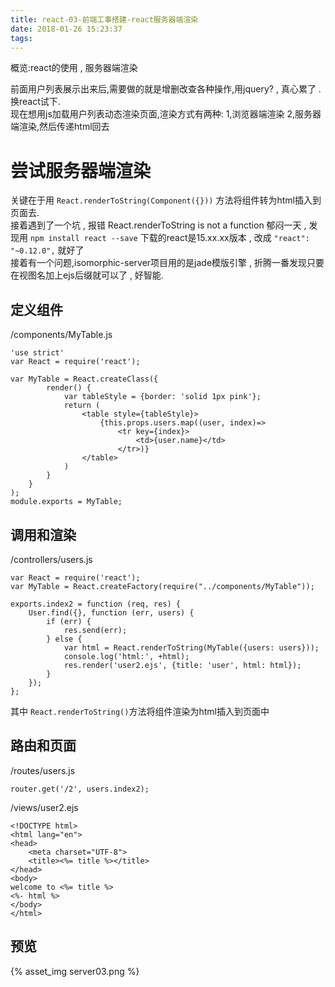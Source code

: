 ```yaml
---
title: react-03-前端工事搭建-react服务器端渲染
date: 2018-01-26 15:23:37
tags:
---
```


概览:react的使用 , 服务器端渲染   

前面用户列表展示出来后,需要做的就是增删改查各种操作,用jquery? , 真心累了 .换react试下.   
现在想用js加载用户列表动态渲染页面,渲染方式有两种: 1,浏览器端渲染 2,服务器端渲染,然后传递html回去

# 尝试服务器端渲染   

关键在于用 `React.renderToString(Component({}))` 方法将组件转为html插入到页面去.   
接着遇到了一个坑 , 报错 React.renderToString is not a function 郁闷一天 , 发现用 `npm install react --save` 下载的react是15.xx.xx版本 , 改成 `"react": "~0.12.0",` 就好了   
接着有一个问题,isomorphic-server项目用的是jade模版引擎 , 折腾一番发现只要在视图名加上ejs后缀就可以了 , 好智能.

## 定义组件
/components/MyTable.js   

```
'use strict'
var React = require('react');

var MyTable = React.createClass({
        render() {
            var tableStyle = {border: 'solid 1px pink'};
            return (
                <table style={tableStyle}>
                    {this.props.users.map((user, index)=>
                        <tr key={index}>
                            <td>{user.name}</td>
                        </tr>)}
                </table>
            )
        }
    }
);
module.exports = MyTable;
```

## 调用和渲染

/controllers/users.js

```
var React = require('react');
var MyTable = React.createFactory(require("../components/MyTable"));

exports.index2 = function (req, res) {
    User.find({}, function (err, users) {
        if (err) {
            res.send(err);
        } else {
            var html = React.renderToString(MyTable({users: users}));
            console.log('html:', +html);
            res.render('user2.ejs', {title: 'user', html: html});
        }
    });
};

```

其中 `React.renderToString()`方法将组件渲染为html插入到页面中

## 路由和页面

/routes/users.js

```
router.get('/2', users.index2);
```

/views/user2.ejs

```
<!DOCTYPE html>
<html lang="en">
<head>
    <meta charset="UTF-8">
    <title><%= title %></title>
</head>
<body>
welcome to <%= title %>
<%- html %>
</body>
</html>
```

## 预览

{% asset_img server03.png %}